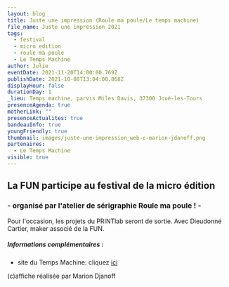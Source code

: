 ```yaml
---
layout: blog
title: Juste une impression (Roule ma poule/Le temps machine)
file_name: Juste une impression 2021
tags:
  - festival
  - micro edition
  - roule ma poule
  - Le Temps Machine
author: Julie
eventDate: 2021-11-20T14:00:00.769Z
publishDate: 2021-10-08T13:04:00.868Z
displayHour: false
durationDay: 1
_lieu: Temps machine, parvis Miles Davis, 37300 Joué-les-Tours
presenceAgenda: true
motherLink: ""
presenceActualites: true
bandeauInfo: true
youngFriendly: true
thumbnail: images/juste-une-impression_web-c-marion-jdanoff.png
partenaires:
  - Le Temps Machine
visible: true
---
```

## La FUN participe au festival de la micro édition 
### - organisé par l'atelier de sérigraphie Roule ma poule ! -

Pour l'occasion, les projets du PRINTlab seront de sortie.
Avec Dieudonné Cartier, maker associé de la FUN.

##### Informations complémentaires : 
* site du Temps Machine: cliquez [ici](https://www.letempsmachine.com/agenda/juste-une-impression-jardin-et-simon-johannin-bruler-dans-la-ville)

(c)affiche réalisée par Marion Djanoff